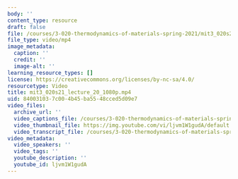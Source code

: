 ```yaml
---
body: ''
content_type: resource
draft: false
file: /courses/3-020-thermodynamics-of-materials-spring-2021/mit3_020s21_lecture_20_1080p_360p_16_9.mp4
file_type: video/mp4
image_metadata:
  caption: ''
  credit: ''
  image-alt: ''
learning_resource_types: []
license: https://creativecommons.org/licenses/by-nc-sa/4.0/
resourcetype: Video
title: mit3_020s21_lecture_20_1080p.mp4
uid: 84003103-7c00-4b45-ba55-48cced5d09e7
video_files:
  archive_url: ''
  video_captions_file: /courses/3-020-thermodynamics-of-materials-spring-2021/1UKLRFGxSUPOgI45LnlmaWZJh_NCZ2YIB_transcript.webvtt
  video_thumbnail_file: https://img.youtube.com/vi/ljvm1W1gudA/default.jpg
  video_transcript_file: /courses/3-020-thermodynamics-of-materials-spring-2021/1UKLRFGxSUPOgI45LnlmaWZJh_NCZ2YIB_transcript.pdf
video_metadata:
  video_speakers: ''
  video_tags: ''
  youtube_description: ''
  youtube_id: ljvm1W1gudA
---
```

